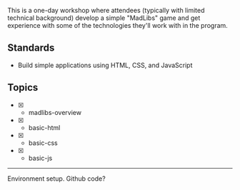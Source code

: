 This is a one-day workshop where attendees (typically with limited technical background) develop a simple "MadLibs" game and get experience with some of the technologies they'll work with in the program.

## Standards

* Build simple applications using HTML, CSS, and JavaScript

## Topics

* [x] - madlibs-overview
* [x] - basic-html
* [x] - basic-css
* [x] - basic-js

---

Environment setup. Github code?
